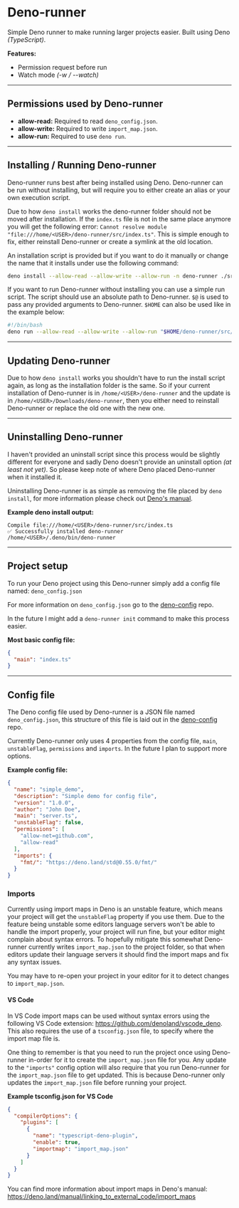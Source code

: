 # Deno-runner

Simple Deno runner to make running larger projects easier. Built using Deno *(TypeScript)*.

**Features:**
  - Permission request before run
  - Watch mode *(-w / --watch)*

-----

## Permissions used by Deno-runner

  - **allow-read:** Required to read `deno_config.json`.
  - **allow-write:** Required to write `import_map.json`.
  - **allow-run:** Required to use `deno run`.

-----

## Installing / Running Deno-runner

Deno-runner runs best after being installed using Deno. Deno-runner can be run without installing, but will require you to either create an alias or your own execution script.

Due to how `deno install` works the deno-runner folder should not be moved after installation. If the `index.ts` file is not in the same place anymore you will get the following error: `Cannot resolve module "file:///home/<USER>/deno-runner/src/index.ts"`. This is simple enough to fix, either reinstall Deno-runner or create a symlink at the old location.

An installation script is provided but if you want to do it manually or change the name that it installs under use the following command:

```bash
deno install --allow-read --allow-write --allow-run -n deno-runner ./src/index.ts
```

If you want to run Deno-runner without installing you can use a simple run script. The script should use an absolute path to Deno-runner. `$@` is used to pass any provided arguments to Deno-runner. `$HOME` can also be used like in the example below:

```bash
#!/bin/bash
deno run --allow-read --allow-write --allow-run "$HOME/deno-runner/src/index.ts" "$@"
```

-----

## Updating Deno-runner

Due to how `deno install` works you shouldn't have to run the install script again, as long as the installation folder is the same. So if your current installation of Deno-runner is in `/home/<USER>/deno-runner` and the update is in `/home/<USER>/Downloads/deno-runner`, then you either need to reinstall Deno-runner or replace the old one with the new one.

-----

## Uninstalling Deno-runner

I haven't provided an uninstall script since this process would be slightly different for everyone and sadly Deno doesn't provide an uninstall option *(at least not yet)*. So please keep note of where Deno placed Deno-runner when it installed it.

Uninstalling Deno-runner is as simple as removing the file placed by `deno install`, for more information please check out [Deno's manual](https://deno.land/manual/tools/script_installer).

**Example deno install output:**
```
Compile file:///home/<USER>/deno-runner/src/index.ts
✅ Successfully installed deno-runner
/home/<USER>/.deno/bin/deno-runner
```

-----

## Project setup

To run your Deno project using this Deno-runner simply add a config file named: `deno_config.json`

For more information on `deno_config.json` go to the [deno-config](https://github.com/mauritzn/deno-config) repo.

In the future I might add a `deno-runner init` command to make this process easier.

**Most basic config file:**
```json
{
  "main": "index.ts"
}
```

-----

## Config file

The Deno config file used by Deno-runner is a JSON file named `deno_config.json`, this structure of this file is laid out in the [deno-config](https://github.com/mauritzn/deno-config) repo.

Currently Deno-runner only uses 4 properties from the config file, `main`, `unstableFlag`, `permissions` and `imports`. In the future I plan to support more options.

**Example config file:**
```json
{
  "name": "simple_demo",
  "description": "Simple demo for config file",
  "version": "1.0.0",
  "author": "John Doe",
  "main": "server.ts",
  "unstableFlag": false,
  "permissions": [
    "allow-net=github.com",
    "allow-read"
  ],
  "imports": {
    "fmt/": "https://deno.land/std@0.55.0/fmt/"
  }
}
```

### Imports

Currently using import maps in Deno is an unstable feature, which means your project will get the `unstableFlag` property if you use them. Due to the feature being unstable some editors language servers won't be able to handle the import properly, your project will run fine, but your editor might complain about syntax errors. To hopefully mitigate this somewhat Deno-runner currently writes `import_map.json` to the project folder, so that when editors update their language servers it should find the import maps and fix any syntax issues.

You may have to re-open your project in your editor for it to detect changes to `import_map.json`.


#### VS Code

In VS Code import maps can be used without syntax errors using the following VS Code extension: https://github.com/denoland/vscode_deno. This also requires the use of a `tsconfig.json` file, to specify where the import map file is.

One thing to remember is that you need to run the project once using Deno-runner in-order for it to create the `import_map.json` file for you. Any update to the `"imports"` config option will also require that you run Deno-runner for the `import_map.json` file to get updated. This is because Deno-runner only updates the `import_map.json` file before running your project.

**Example tsconfig.json for VS Code**
```json
{
  "compilerOptions": {
    "plugins": [
      {
        "name": "typescript-deno-plugin",
        "enable": true,
        "importmap": "import_map.json"
      }
    ]
  }
}
```

You can find more information about import maps in Deno's manual:
https://deno.land/manual/linking_to_external_code/import_maps